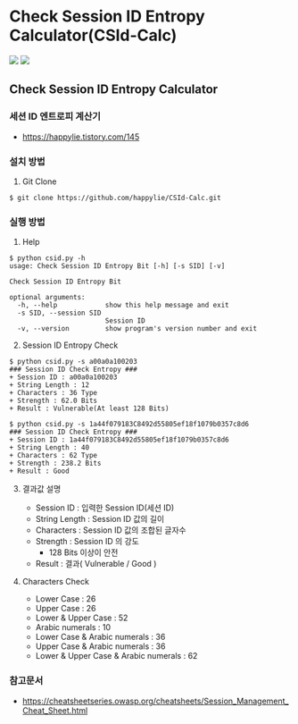 # Check Session ID Entropy Calculator(CSId-Calc)
<div>
<img src="https://hits.seeyoufarm.com/api/count/incr/badge.svg?url=https%3A%2F%2Fgithub.com%2Fhappylie%2FCSId-Calc&count_bg=%2379C83D&title_bg=%23555555&icon=github.svg&icon_color=%23E7E7E7&title=view&edge_flat=false"/>
<img src="https://img.shields.io/badge/Python->=3.5-blue?logo=python&logoColor=white" />
</div>

## Check Session ID Entropy Calculator
### 세션 ID 엔트로피 계산기
- https://happylie.tistory.com/145

### 설치 방법
1. Git Clone
```
$ git clone https://github.com/happylie/CSId-Calc.git
```

### 실행 방법
1. Help
```
$ python csid.py -h       
usage: Check Session ID Entropy Bit [-h] [-s SID] [-v]

Check Session ID Entropy Bit

optional arguments:
  -h, --help            show this help message and exit
  -s SID, --session SID
                        Session ID
  -v, --version         show program's version number and exit
```
2. Session ID Entropy Check
```
$ python csid.py -s a00a0a100203
### Session ID Check Entropy ###
+ Session ID : a00a0a100203
+ String Length : 12
+ Characters : 36 Type
+ Strength : 62.0 Bits
+ Result : Vulnerable(At least 128 Bits)

$ python csid.py -s 1a44f079183C8492d55805ef18f1079b0357c8d6                                                                
### Session ID Check Entropy ###
+ Session ID : 1a44f079183C8492d55805ef18f1079b0357c8d6
+ String Length : 40
+ Characters : 62 Type
+ Strength : 238.2 Bits
+ Result : Good
```
3. 결과값 설명
   - Session ID : 입력한 Session ID(세션 ID)
   - String Length :  Session ID 값의 길이
   - Characters : Session ID 값의 조합된 글자수
   - Strength : Session ID 의 강도
       - 128 Bits 이상이 안전
   - Result : 결과( Vulnerable / Good )


4. Characters Check
   - Lower Case : 26
   - Upper Case : 26
   - Lower & Upper Case : 52
   - Arabic numerals : 10
   - Lower Case & Arabic numerals : 36
   - Upper Case & Arabic numerals : 36
   - Lower & Upper Case & Arabic numerals : 62


### 참고문서
- https://cheatsheetseries.owasp.org/cheatsheets/Session_Management_Cheat_Sheet.html
